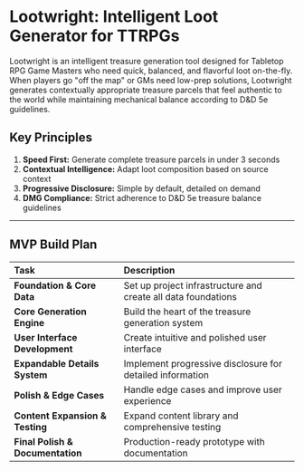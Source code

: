 # Lootwright: Intelligent Loot Generator for TTRPGs

Lootwright is an intelligent treasure generation tool designed for Tabletop RPG Game Masters who need quick, balanced, and flavorful loot on-the-fly. When players go "off the map" or GMs need low-prep solutions, Lootwright generates contextually appropriate treasure parcels that feel authentic to the world while maintaining mechanical balance according to D&D 5e guidelines.

## Key Principles

1.  **Speed First:** Generate complete treasure parcels in under 3 seconds
2.  **Contextual Intelligence:** Adapt loot composition based on source context
3.  **Progressive Disclosure:** Simple by default, detailed on demand
4.  **DMG Compliance:** Strict adherence to D&D 5e treasure balance guidelines

***

## MVP Build Plan

| Task | Description |
| :--- | :--- |
| **Foundation & Core Data** | Set up project infrastructure and create all data foundations |
| **Core Generation Engine** | Build the heart of the treasure generation system |
| **User Interface Development** | Create intuitive and polished user interface |
| **Expandable Details System** | Implement progressive disclosure for detailed information |
| **Polish & Edge Cases** | Handle edge cases and improve user experience |
| **Content Expansion & Testing** | Expand content library and comprehensive testing |
| **Final Polish & Documentation** | Production-ready prototype with documentation |
